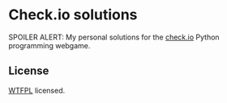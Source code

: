 # Check.io solutions

SPOILER ALERT: My personal solutions for the [check.io](http://www.checkio.org/)
Python programming webgame.

## License

[WTFPL](http://sam.zoy.org/wtfpl/) licensed.
